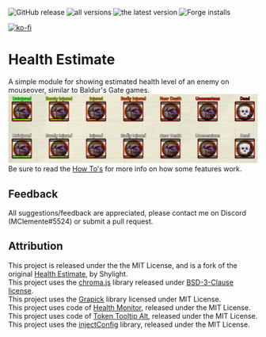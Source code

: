 ![GitHub release](https://img.shields.io/github/release-date/mclemente/healthEstimate)
![all versions](https://img.shields.io/github/downloads/mclemente/healthEstimate/total)
![the latest version](https://img.shields.io/github/downloads/mclemente/healthEstimate/latest/total)
![Forge installs](https://img.shields.io/badge/dynamic/json?label=Forge%20Installs&query=package.installs&suffix=%25&url=https%3A%2F%2Fforge-vtt.com%2Fapi%2Fbazaar%2Fpackage%2FhealthEstimate)

[![ko-fi](https://img.shields.io/badge/ko--fi-Support%20Me-red?style=flat-square&logo=ko-fi)](https://ko-fi.com/mclemente)

# Health Estimate

A simple module for showing estimated health level of an enemy on mouseover, similar to Baldur's Gate games.  
![example](example.png)  
Be sure to read the [How To's](https://github.com/mclemente/healthEstimate/wiki/How-To's) for more info on how some features work.

## Feedback

All suggestions/feedback are appreciated, please contact me on Discord (MClemente#5524) or submit a pull request.

## Attribution
This project is released under the the MIT License, and is a fork of the original [Health Estimate](https://github.com/Shylight/healthEstimate), by Shylight.  
This project uses the [chroma.js](https://github.com/gka/chroma.js) library released under [BSD-3-Clause license](http://opensource.org/licenses/BSD-3-Clause).  
This project uses the [Grapick](https://www.npmjs.com/package/grapick) library licensed under MIT License.  
This project uses code of [Health Monitor](https://github.com/jessev14/health-monitor), released under the MIT License.  
This project uses code of [Token Tooltip Alt](https://github.com/bmarian/token-tooltip-alt/), released under the MIT License.  
This project uses the [injectConfig](https://github.com/theripper93/injectConfig) library, released under the MIT License.
